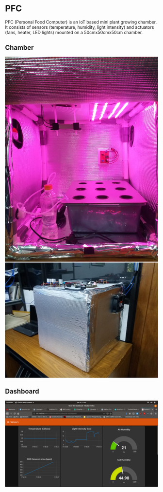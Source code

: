# PFC
PFC (Personal Food Computer) is an IoT based mini plant growing chamber. It consists of sensors (temperature, humidity, light intensity) and actuators (fans, heater, LED lights) mounted on a 50cmx50cmx50cm chamber.
<h2>Chamber</h2>
<img src="Chamber.jpeg"></img>
<br>
<img src="OuterChamber.jpeg"></img>
<h2>Dashboard</h2>
<img src="Dashboard.jpeg"></img>
